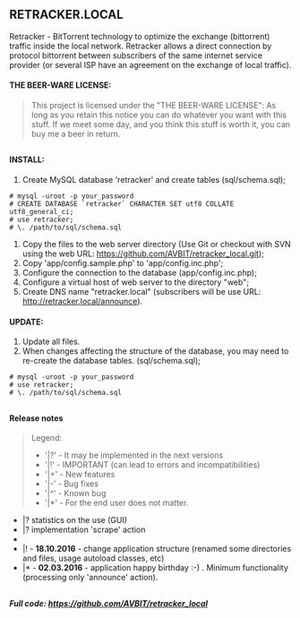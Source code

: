 ## RETRACKER.LOCAL
Retracker - BitTorrent technology to optimize the exchange (bittorrent) traffic inside the local network. 
Retracker allows a direct connection by protocol bittorrent between subscribers of the same internet service provider (or several ISP have an agreement on the exchange of local traffic).

#### THE BEER-WARE LICENSE:
> This project is licensed under the "THE BEER-WARE LICENSE":
> As long as you retain this notice you can do whatever you want with this stuff.
> If we meet some day, and you think this stuff is worth it, you can buy me a beer in return.

##
#### INSTALL:
1. Create MySQL database 'retracker' and create tables (sql/schema.sql);
```
# mysql -uroot -p your_password
# CREATE DATABASE `retracker` CHARACTER SET utf8 COLLATE utf8_general_ci;
# use retracker;
# \. /path/to/sql/schema.sql
```
1. Copy the files to the web server directory (Use Git or checkout with SVN using the web URL: https://github.com/AVBIT/retracker_local.git);
1. Copy 'app/config.sample.php' to 'app/config.inc.php';
1. Configure the connection to the database (app/config.inc.php); 
1. Configure a virtual host of web server to the directory "web"; 
1. Create DNS name "retracker.local" (subscribers will be use URL: http://retracker.local/announce).

#### UPDATE:
1. Update all files.
1. When changes affecting the structure of the database, you may need to re-create the database tables. (sql/schema.sql);
```
# mysql -uroot -p your_password
# use retracker;
# \. /path/to/sql/schema.sql
```


##
#### Release notes
>Legend:
>+ '|?' - It may be implemented in the next versions
>+ '|!' - IMPORTANT (can lead to errors and incompatibilities)
>+ '|+' - New features
>+ '|-' - Bug fixes
>+ '|^' - Known bug
>+ '|*' - For the end user does not matter.

+ |? statistics on the use (GUI)
+ |? implementation 'scrape' action
+
+ |! - **18.10.2016** - change application structure (renamed some directories and files, usage autoload classes, etc)
+ |* - **02.03.2016** - application happy birthday :-) . 
Minimum functionality (processing only 'announce' action).

##
##### Full code: https://github.com/AVBIT/retracker_local